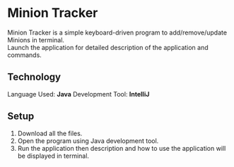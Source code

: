 # Minion Tracker
Minion Tracker is a simple keyboard-driven program to add/remove/update Minions in terminal.  
Launch the application for detailed description of the application and commands.  

## Technology
Language Used: **Java**
Development Tool: **IntelliJ**

## Setup
1) Download all the files.  
2) Open the program using Java development tool.  
3) Run the application then description and how to use the application will be displayed in terminal.   
